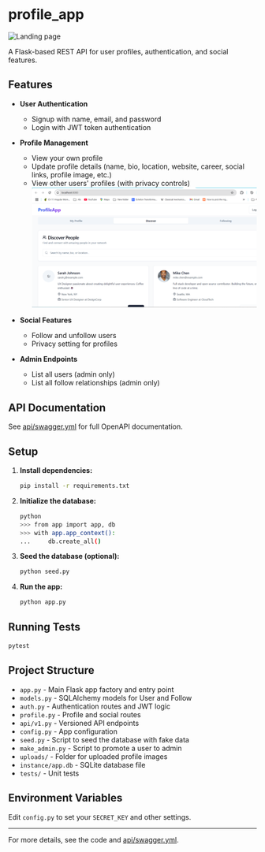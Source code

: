 # profile_app

![Landing page](./frontend/public/landingpage.png)

A Flask-based REST API for user profiles, authentication, and social features.

## Features

- **User Authentication**
  - Signup with name, email, and password
  - Login with JWT token authentication

- **Profile Management**
  - View your own profile
  - Update profile details (name, bio, location, website, career, social links, profile image, etc.)
  - View other users' profiles (with privacy controls)
![Discover page](./frontend/public/diskcoverpage.png)

- **Social Features**
  - Follow and unfollow users
  - Privacy setting for profiles

- **Admin Endpoints**
  - List all users (admin only)
  - List all follow relationships (admin only)

## API Documentation

See [api/swagger.yml](api/swagger.yml) for full OpenAPI documentation.

## Setup

1. **Install dependencies:**
   ```sh
   pip install -r requirements.txt
   ```

2. **Initialize the database:**
   ```sh
   python
   >>> from app import app, db
   >>> with app.app_context():
   ...     db.create_all()
   ```

3. **Seed the database (optional):**
   ```sh
   python seed.py
   ```

4. **Run the app:**
   ```sh
   python app.py
   ```

## Running Tests

```sh
pytest
```

## Project Structure

- `app.py` - Main Flask app factory and entry point
- `models.py` - SQLAlchemy models for User and Follow
- `auth.py` - Authentication routes and JWT logic
- `profile.py` - Profile and social routes
- `api/v1.py` - Versioned API endpoints
- `config.py` - App configuration
- `seed.py` - Script to seed the database with fake data
- `make_admin.py` - Script to promote a user to admin
- `uploads/` - Folder for uploaded profile images
- `instance/app.db` - SQLite database file
- `tests/` - Unit tests

## Environment Variables

Edit `config.py` to set your `SECRET_KEY` and other settings.

---

For more details, see the code and [api/swagger.yml](api/swagger.yml).